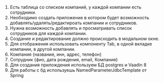 1) Есть таблица со списком компаний, у каждой компании есть сотрудники.
2) Необходимо создать приложение в котором будет возможность добавлять/удалять/редактироать компании и сотрудников.
3) Нужна возможность добавлять и просматривать список сотрудников для каждой компании.
4) Создание и редактирование должно происходить в модальном окне.
5) Для отображения использовать компоненту Tab, в одной вкладке компании, в другой компании.
5) Компания {название, инн, адрес, телефон}
6) Сотрудник {фио, дата рождения, email, Компания}
7) Для создания прилождения используем БД postgres и Vaadin 8
8) Для работы с бд используешь NamedParameterJdbcTemplate от Spring
